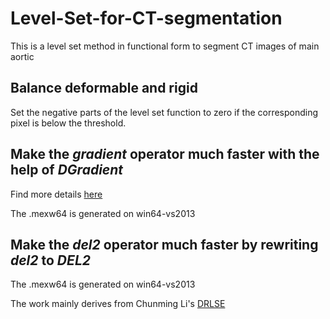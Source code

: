 # Level-Set-for-CT-segmentation
This is a level set method in functional form to segment CT images of main aortic

## Balance deformable and rigid
Set the negative parts of the level set function to zero if the corresponding pixel is below the threshold. 

## Make the *gradient* operator much faster with the help of *DGradient*

Find more details [here](https://cn.mathworks.com/matlabcentral/fileexchange/29887-dgradient?focused=5175102&tab=function)

The .mexw64 is generated on win64-vs2013

## Make the *del2* operator much faster by rewriting *del2* to *DEL2*

The .mexw64 is generated on win64-vs2013

The work mainly derives from Chunming Li's [DRLSE](http://www.imagecomputing.org/~cmli/paper/DRLSE.pdf)